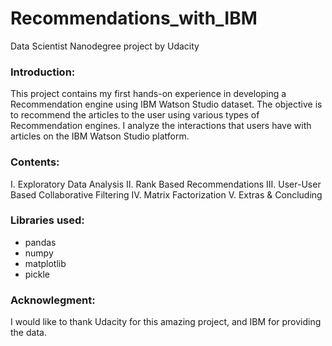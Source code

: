 # Recommendations_with_IBM
Data Scientist Nanodegree project by Udacity 


### Introduction:
This project contains my first hands-on experience in developing a Recommendation engine using IBM Watson Studio dataset.
The objective is to recommend the articles to the user using various types of Recommendation engines. I analyze the interactions that users have with articles on the IBM Watson Studio platform.

### Contents:
I. Exploratory Data Analysis
II. Rank Based Recommendations
III. User-User Based Collaborative Filtering
IV. Matrix Factorization
V. Extras & Concluding

### Libraries used:
* pandas
* numpy
* matplotlib
* pickle

### Acknowlegment:
I would like to thank Udacity for this amazing project, and IBM for providing the data.
